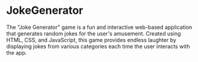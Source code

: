 # JokeGenerator
The "Joke Generator" game is a fun and interactive web-based application that generates random jokes for the user's amusement. Created using HTML, CSS, and JavaScript, this game provides endless laughter by displaying jokes from various categories each time the user interacts with the app.
